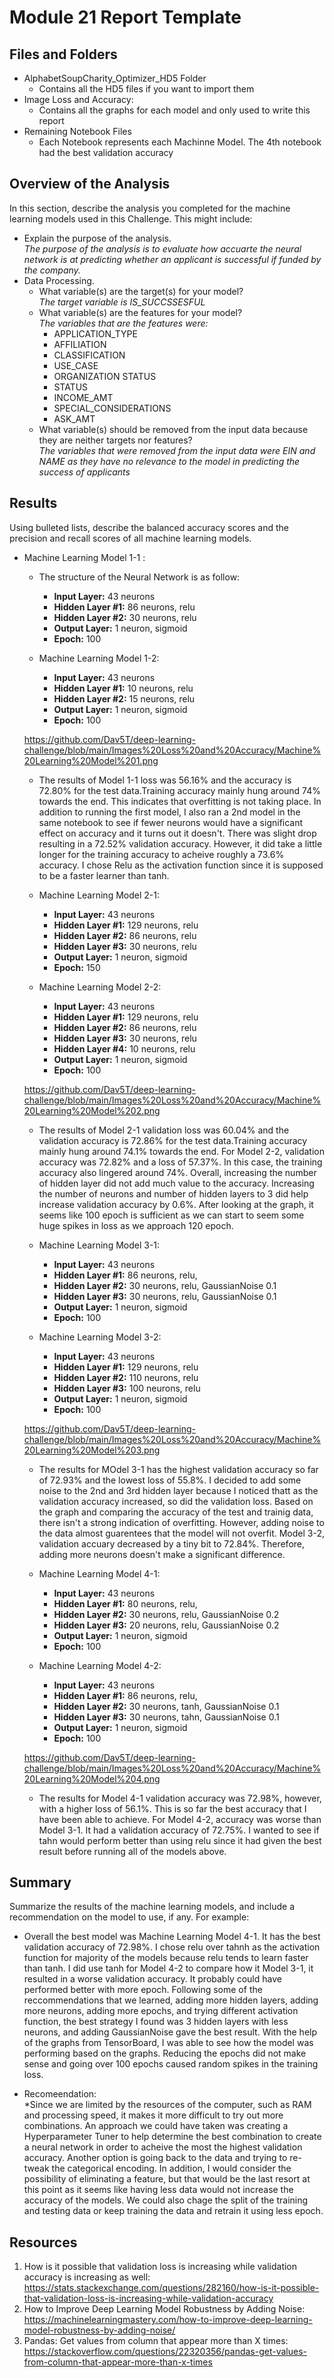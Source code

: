 # Module 21 Report Template

## Files and Folders
* AlphabetSoupCharity_Optimizer_HD5 Folder
  * Contains all the HD5 files if you want to import them 
* Image Loss and Accuracy:
  * Contains all the graphs for each model and only used to write this report
* Remaining Notebook Files
  * Each Notebook represents each Machinne Model. The 4th notebook had the best validation accuracy 

  
## Overview of the Analysis

In this section, describe the analysis you completed for the machine learning models used in this Challenge. This might include: 

* Explain the purpose of the analysis.<br/>
*The purpose of the analysis is to evaluate how accuarte the neural network is at predicting whether an applicant is successful if funded by the company.*
* Data Processing.<br/>
  * What variable(s) are the target(s) for your model?<br/>
  *The target variable is IS_SUCCSSESFUL*<br/>
  * What variable(s) are the features for your model?<br/>
  *The variables that are the features were:*
    * APPLICATION_TYPE
    * AFFILIATION
    * CLASSIFICATION
    * USE_CASE
    * ORGANIZATION STATUS
    * STATUS
    * INCOME_AMT
    * SPECIAL_CONSIDERATIONS	
    * ASK_AMT
  * What variable(s) should be removed from the input data because they are neither targets nor features?<br/>
  *The variables that were removed from the input data were EIN and NAME as they have no relevance to the model in predicting the success of applicants*


## Results

Using bulleted lists, describe the balanced accuracy scores and the precision and recall scores of all machine learning models.

* Machine Learning Model 1-1 :
  * The structure of the Neural Network is as follow: 
    * **Input Layer:** 43 neurons 
    * **Hidden Layer #1:** 86 neurons, relu
    * **Hidden Layer #2:** 30 neurons, relu
    * **Output Layer:** 1 neuron, sigmoid 
    * **Epoch:** 100
 
  * Machine Learning Model 1-2:
    * **Input Layer:** 43 neurons 
    * **Hidden Layer #1:** 10 neurons, relu
    * **Hidden Layer #2:** 15 neurons, relu
    * **Output Layer:** 1 neuron, sigmoid 
    * **Epoch:** 100
      
   https://github.com/Dav5T/deep-learning-challenge/blob/main/Images%20Loss%20and%20Accuracy/Machine%20Learning%20Model%201.png
   
  * The results of Model 1-1 loss was 56.16% and the accuracy is 72.80% for the test data.Training accuracy mainly hung around 74% towards the end. This indicates that overfitting is not taking place. In addition to running the first model, I also ran a 2nd model in the same notebook to see if fewer neurons would have a significant effect on accuracy and it turns out it doesn't. There was slight drop resulting in a 72.52% validation accuracy. However, it did take a little longer for the training accuracy to acheive roughly a 73.6% accuracy. I chose Relu as the activation function since it is supposed to be a faster learner than tanh. 

  * Machine Learning Model 2-1:
    * **Input Layer:** 43 neurons 
    * **Hidden Layer #1:** 129 neurons, relu
    * **Hidden Layer #2:** 86 neurons, relu
    * **Hidden Layer #3:** 30 neurons, relu
    * **Output Layer:** 1 neuron, sigmoid 
    * **Epoch:** 150

  * Machine Learning Model 2-2:
    * **Input Layer:** 43 neurons 
    * **Hidden Layer #1:** 129 neurons, relu
    * **Hidden Layer #2:** 86 neurons, relu
    * **Hidden Layer #3:** 30 neurons, relu
    * **Hidden Layer #4:** 10 neurons, relu
    * **Output Layer:** 1 neuron, sigmoid 
    * **Epoch:** 100

   https://github.com/Dav5T/deep-learning-challenge/blob/main/Images%20Loss%20and%20Accuracy/Machine%20Learning%20Model%202.png

  * The results of Model 2-1 validation loss was 60.04% and the validation accuracy is 72.86% for the test data.Training accuracy mainly hung around 74.1% towards the end. For Model 2-2, validation accuracy was 72.82% and a loss of 57.37%. In this case, the training accuracy also lingered around 74%. Overall, increasing the number of hidden layer did not add much value to the accuracy. Increasing the number of neurons and number of hidden layers to 3 did help increase validation accuracy by 0.6%. After looking at the graph, it seems like 100 epoch is sufficient as we can start to seem some huge spikes in loss as we approach 120 epoch. 


  * Machine Learning Model 3-1:
    * **Input Layer:** 43 neurons 
    * **Hidden Layer #1:** 86 neurons, relu, 
    * **Hidden Layer #2:** 30 neurons, relu, GaussianNoise 0.1
    * **Hidden Layer #3:** 30 neurons, relu, GaussianNoise 0.1
    * **Output Layer:** 1 neuron, sigmoid 
    * **Epoch:** 100

  * Machine Learning Model 3-2:
    * **Input Layer:** 43 neurons 
    * **Hidden Layer #1:** 129 neurons, relu
    * **Hidden Layer #2:** 110 neurons, relu
    * **Hidden Layer #3:** 100 neurons, relu
    * **Output Layer:** 1 neuron, sigmoid 
    * **Epoch:** 100

   https://github.com/Dav5T/deep-learning-challenge/blob/main/Images%20Loss%20and%20Accuracy/Machine%20Learning%20Model%203.png

  * The results for MOdel 3-1 has the highest validation accuracy so far of 72.93% and the lowest loss of 55.8%. I decided to add some noise to the 2nd and 3rd hidden layer because I noticed thatt as the validation accuracy increased, so did the validation loss. Based on the graph and comparing the accuracy of the test and trainig data, there isn't a strong indication of overfitting. However, adding noise to the data almost guarentees that the model will not overfit. Model 3-2, validation accuary decreased by a tiny bit to 72.84%. Therefore, adding more neurons doesn't make a significant difference. 


  * Machine Learning Model 4-1:
    * **Input Layer:** 43 neurons 
    * **Hidden Layer #1:** 80 neurons, relu, 
    * **Hidden Layer #2:** 30 neurons, relu, GaussianNoise 0.2
    * **Hidden Layer #3:** 20 neurons, relu, GaussianNoise 0.2
    * **Output Layer:** 1 neuron, sigmoid 
    * **Epoch:** 100

  * Machine Learning Model 4-2:
    * **Input Layer:** 43 neurons 
    * **Hidden Layer #1:** 86 neurons, relu, 
    * **Hidden Layer #2:** 30 neurons, tanh, GaussianNoise 0.1
    * **Hidden Layer #3:** 30 neurons, tahn, GaussianNoise 0.1
    * **Output Layer:** 1 neuron, sigmoid 
    * **Epoch:** 100

   https://github.com/Dav5T/deep-learning-challenge/blob/main/Images%20Loss%20and%20Accuracy/Machine%20Learning%20Model%204.png
  
  * The results for Model 4-1 validation accuracy was 72.98%, however, with a higher loss of 56.1%. This is so far the best accuracy that I have been able to achieve. For Model 4-2, accuracy was worse than Model 3-1. It had a validation accuracy of 72.75%. I wanted to see if tahn would perform better than using relu since it had given the best result before running all of the models above. 


## Summary

Summarize the results of the machine learning models, and include a recommendation on the model to use, if any. For example:<br/>
* Overall the best model was Machine Learning Model 4-1. It has the best validation accuracy of 72.98%. I chose relu over tahnh as the activation function for majority of the models because relu tends to learn faster than tanh. I did use tanh for Model 4-2 to compare how it Model 3-1, it resulted in a worse validation accuracy. It probably could have performed better with more epoch. Following some of the reccommendations that we learned, adding more hidden layers, adding more neurons, adding more epochs, and trying different activation function, the best strategy I found was 3 hidden layers with less neurons, and adding GaussianNoise gave the best result. With the help of the graphs from TensorBoard, I was able to see how the model was performing based on the graphs. Reducing the epochs did not make sense and going over 100 epochs caused random spikes in the training loss. 

* Recomeendation:<br/>
*Since we are limited by the resources of the computer, such as RAM and processing speed, it makes it more difficult to try out more combinations. An approach we could have taken was creating a Hyperparameter Tuner to help determine the best combination to create a neural network in order to acheive the most the highest validation accuracy. Another option is going back to the data and trying to re-tweak the categorical encoding. In addition, I would consider the possibility of eliminating a feature, but that would be the last resort at this point as it seems like having less data would not increase the accuracy of the models. We could also chage the split of the training and testing data or keep training the data and retrain it using less epoch. 

## Resources
1. How is it possible that validation loss is increasing while validation accuracy is increasing as well: https://stats.stackexchange.com/questions/282160/how-is-it-possible-that-validation-loss-is-increasing-while-validation-accuracy <br/>
2. How to Improve Deep Learning Model Robustness by Adding Noise: https://machinelearningmastery.com/how-to-improve-deep-learning-model-robustness-by-adding-noise/ <br/>
3. Pandas: Get values from column that appear more than X times: https://stackoverflow.com/questions/22320356/pandas-get-values-from-column-that-appear-more-than-x-times
